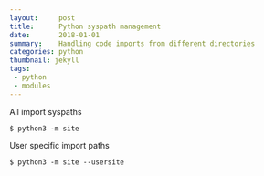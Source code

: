 ```yaml
---
layout:     post
title:      Python syspath management
date:       2018-01-01
summary:    Handling code imports from different directories
categories: python
thumbnail: jekyll
tags:
 - python
 - modules
---
```


All import syspaths
```console
$ python3 -m site
```

User specific import paths
```console
$ python3 -m site --usersite
```